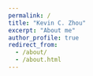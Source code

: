 ```yaml
---
permalink: /
title: "Kevin C. Zhou"
excerpt: "About me"
author_profile: true
redirect_from: 
  - /about/
  - /about.html
---
```



